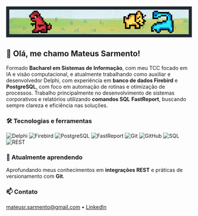 <p align="center">
  <img src="img.gif" alt="Animated banner" width="600"/>
</p>

## 👋 Olá, me chamo Mateus Sarmento!

Formado **Bacharel em Sistemas de Informação**, com meu TCC focado em IA e visão computacional, e atualmente trabalhando como auxiliar e desenvolvedor Delphi, com experiência em **banco de dados Firebird** e **PostgreSQL**, com foco em automação de rotinas e otimização de processos. Trabalho principalmente no desenvolvimento de sistemas corporativos e relatórios utilizando **comandos SQL** **FastReport**, buscando sempre clareza e eficiência nas soluções.

### 🛠️ Tecnologias e ferramentas
![Delphi](https://img.shields.io/badge/Delphi-EE1F35?style=for-the-badge&logo=delphi&logoColor=white)
![Firebird](https://img.shields.io/badge/Firebird-FF6600?style=for-the-badge&logo=firebird&logoColor=white)
![PostgreSQL](https://img.shields.io/badge/PostgreSQL-336791?style=for-the-badge&logo=postgresql&logoColor=white)
![FastReport](https://img.shields.io/badge/FastReport-0066CC?style=for-the-badge&logoColor=white)
![Git](https://img.shields.io/badge/Git-F05032?style=for-the-badge&logo=git&logoColor=white)
![GitHub](https://img.shields.io/badge/GitHub-181717?style=for-the-badge&logo=github&logoColor=white)
![SQL](https://img.shields.io/badge/SQL-4479A1?style=for-the-badge&logo=database&logoColor=white)
![REST](https://img.shields.io/badge/REST-009688?style=for-the-badge&logoColor=white)

### 🌱 Atualmente aprendendo
Aprofundando meus conhecimentos em **integrações REST** e práticas de versionamento com **Git**.

### 📫 Contato
mateusr.sarmento@gmail.com • [LinkedIn](https://linkedin.com/in/mateusrsarmento)
